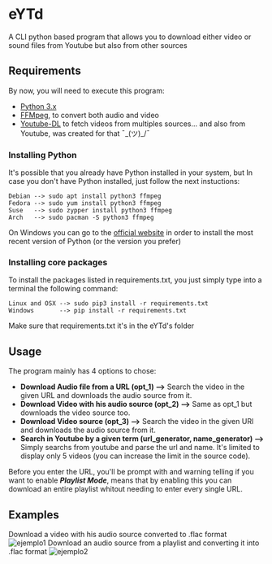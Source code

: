 # eYTd

A CLI python based program that allows you to download either video or sound files from Youtube but also from other sources

## Requirements
By now, you will need to execute this program:

* [Python 3.x](https://www.python.org/)
* [FFMpeg](https://www.ffmpeg.org/), to convert both audio and video
* [Youtube-DL](https://rg3.github.io/youtube-dl/) to fetch videos from multiples sources... and also from Youtube, was created for that ¯\_(ツ)_/¯

### Installing Python
It's possible that you already have Python installed in your system, but In case you don't have Python installed, just follow the next instuctions:
```
Debian --> sudo apt install python3 ffmpeg
Fedora --> sudo yum install python3 ffmpeg
Suse   --> sudo zypper install python3 ffmpeg
Arch   --> sudo pacman -S python3 ffmpeg
```
On Windows you can go to the [official website](https://www.python.org) in order to install the most recent version of Python (or the version you prefer)

### Installing core packages
To install the packages listed in requirements.txt, you just simply type into a terminal the following command:
```
Linux and OSX --> sudo pip3 install -r requirements.txt
Windows       --> pip install -r requirements.txt     
```
Make sure that requirements.txt it's in the eYTd's folder

## Usage
The program mainly has 4 options to chose:

* **Download Audio file from a URL (opt_1) -->** Search the video in the given URL and downloads the audio source from it.
* **Download Video with his audio source (opt_2) -->** Same as opt_1 but downloads the video source too.
* **Download Video source (opt_3) -->** Search the video in the given URl and downloads the audio source from it.
* **Search in Youtube by a given term (url_generator, name_generator) -->** Simply searchs from youtube and parse the url and name. It's limited to display only 5 videos (you can increase the limit in the source code).

Before you enter the URL, you'll be prompt with and warning telling if you want to enable ***Playlist Mode***, means that by enabling this you can download an entire playlist whitout needing to enter every single URL.

## Examples
Download a video with his audio source converted to .flac format
![ejemplo1](https://user-images.githubusercontent.com/46658066/53695893-68ef3380-3dc1-11e9-9724-bb9ae389be92.gif)
Download an audio source from a playlist and converting it into .flac format
![ejemplo2](https://user-images.githubusercontent.com/46658066/53699286-cba6f600-3de6-11e9-9077-6a4e0718a1f9.gif)

